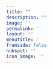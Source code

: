```yaml
---
title: ""
description: ""
image: ''
permalink: ''
layout: ''
menutitle: ''
framsida: false
hubspot: ''
icon_image: ''
---
```

